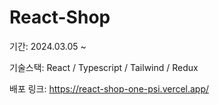 # React-Shop

기간: 2024.03.05 ~

기술스택: React / Typescript / Tailwind / Redux

배포 링크: https://react-shop-one-psi.vercel.app/

